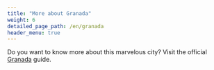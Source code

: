 ```yaml
---
title: "More about Granada"
weight: 6
detailed_page_path: /en/granada
header_menu: true
---
```


Do you want to know more about this marvelous city? Visit the official [Granada](granada) guide.
